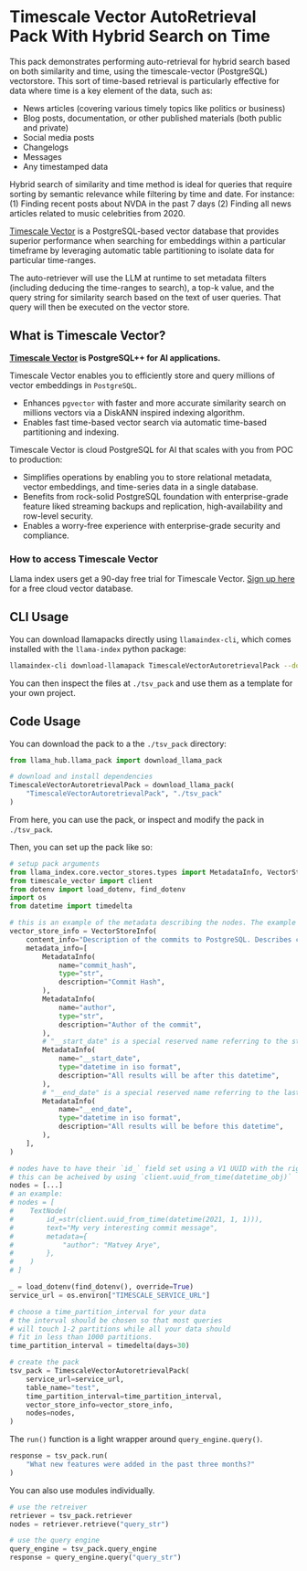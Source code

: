 # Timescale Vector AutoRetrieval Pack With Hybrid Search on Time

This pack demonstrates performing auto-retrieval for hybrid search based on both similarity and time, using the timescale-vector (PostgreSQL) vectorstore.
This sort of time-based retrieval is particularly effective for data where time is a key element of the data, such as:

- News articles (covering various timely topics like politics or business)
- Blog posts, documentation, or other published materials (both public and private)
- Social media posts
- Changelogs
- Messages
- Any timestamped data

Hybrid search of similarity and time method is ideal for queries that require sorting by semantic relevance while filtering by time and date.
For instance: (1) Finding recent posts about NVDA in the past 7 days (2) Finding all news articles related to music celebrities from 2020.

[Timescale Vector](https://www.timescale.com/ai?utm_campaign=vectorlaunch&utm_source=llamaindex&utm_medium=referral) is a PostgreSQL-based vector database that provides superior performance when searching for embeddings within a particular timeframe by leveraging automatic table partitioning to isolate data for particular time-ranges.

The auto-retriever will use the LLM at runtime to set metadata filters (including deducing the time-ranges to search), a top-k value, and the query string for similarity search based on the text of user queries. That query will then be executed on the vector store.

## What is Timescale Vector?

**[Timescale Vector](https://www.timescale.com/ai?utm_campaign=vectorlaunch&utm_source=llamaindex&utm_medium=referral) is PostgreSQL++ for AI applications.**

Timescale Vector enables you to efficiently store and query millions of vector embeddings in `PostgreSQL`.

- Enhances `pgvector` with faster and more accurate similarity search on millions vectors via a DiskANN inspired indexing algorithm.
- Enables fast time-based vector search via automatic time-based partitioning and indexing.

Timescale Vector is cloud PostgreSQL for AI that scales with you from POC to production:

- Simplifies operations by enabling you to store relational metadata, vector embeddings, and time-series data in a single database.
- Benefits from rock-solid PostgreSQL foundation with enterprise-grade feature liked streaming backups and replication, high-availability and row-level security.
- Enables a worry-free experience with enterprise-grade security and compliance.

### How to access Timescale Vector

Llama index users get a 90-day free trial for Timescale Vector. [Sign up here](https://console.cloud.timescale.com/signup?utm_campaign=vectorlaunch&utm_source=llamaindex&utm_medium=referral) for a free cloud vector database.

## CLI Usage

You can download llamapacks directly using `llamaindex-cli`, which comes installed with the `llama-index` python package:

```bash
llamaindex-cli download-llamapack TimescaleVectorAutoretrievalPack --download-dir ./tsv_pack
```

You can then inspect the files at `./tsv_pack` and use them as a template for your own project.

## Code Usage

You can download the pack to a the `./tsv_pack` directory:

```python
from llama_hub.llama_pack import download_llama_pack

# download and install dependencies
TimescaleVectorAutoretrievalPack = download_llama_pack(
    "TimescaleVectorAutoretrievalPack", "./tsv_pack"
)
```

From here, you can use the pack, or inspect and modify the pack in `./tsv_pack`.

Then, you can set up the pack like so:

```python
# setup pack arguments
from llama_index.core.vector_stores.types import MetadataInfo, VectorStoreInfo
from timescale_vector import client
from dotenv import load_dotenv, find_dotenv
import os
from datetime import timedelta

# this is an example of the metadata describing the nodes. The example is for git commit history.
vector_store_info = VectorStoreInfo(
    content_info="Description of the commits to PostgreSQL. Describes changes made to Postgres",
    metadata_info=[
        MetadataInfo(
            name="commit_hash",
            type="str",
            description="Commit Hash",
        ),
        MetadataInfo(
            name="author",
            type="str",
            description="Author of the commit",
        ),
        # "__start_date" is a special reserved name referring to the starting point for the time of the uuid field.
        MetadataInfo(
            name="__start_date",
            type="datetime in iso format",
            description="All results will be after this datetime",
        ),
        # "__end_date" is a special reserved name referring to the last point for the time of the uuid field.
        MetadataInfo(
            name="__end_date",
            type="datetime in iso format",
            description="All results will be before this datetime",
        ),
    ],
)

# nodes have to have their `id_` field set using a V1 UUID with the right time component
# this can be acheived by using `client.uuid_from_time(datetime_obj)`
nodes = [...]
# an example:
# nodes = [
#    TextNode(
#        id_=str(client.uuid_from_time(datetime(2021, 1, 1))),
#        text="My very interesting commit message",
#        metadata={
#            "author": "Matvey Arye",
#        },
#    )
# ]

_ = load_dotenv(find_dotenv(), override=True)
service_url = os.environ["TIMESCALE_SERVICE_URL"]

# choose a time_partition_interval for your data
# the interval should be chosen so that most queries
# will touch 1-2 partitions while all your data should
# fit in less than 1000 partitions.
time_partition_interval = timedelta(days=30)

# create the pack
tsv_pack = TimescaleVectorAutoretrievalPack(
    service_url=service_url,
    table_name="test",
    time_partition_interval=time_partition_interval,
    vector_store_info=vector_store_info,
    nodes=nodes,
)
```

The `run()` function is a light wrapper around `query_engine.query()`.

```python
response = tsv_pack.run(
    "What new features were added in the past three months?"
)
```

You can also use modules individually.

```python
# use the retreiver
retriever = tsv_pack.retriever
nodes = retriever.retrieve("query_str")

# use the query engine
query_engine = tsv_pack.query_engine
response = query_engine.query("query_str")
```
